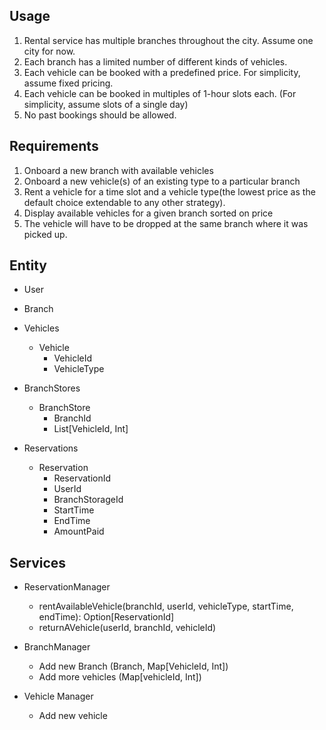 ## Usage 
1. Rental service has multiple branches throughout the city. Assume one city for now.
2. Each branch has a limited number of different kinds of vehicles.
3. Each vehicle can be booked with a predefined price. For simplicity, assume fixed pricing.
4. Each vehicle can be booked in multiples of 1-hour slots each. (For simplicity, assume slots of a single day)
5. No past bookings should be allowed.


## Requirements
1. Onboard a new branch with available vehicles
2. Onboard a new vehicle(s) of an existing type to a particular branch
3. Rent a vehicle for a time slot and a vehicle type(the lowest price as the default choice extendable to any other strategy).
4. Display available vehicles for a given branch sorted on price
5. The vehicle will have to be dropped at the same branch where it was picked up.


## Entity 
- User

- Branch

- Vehicles
    - Vehicle
        - VehicleId
        - VehicleType 

- BranchStores
    - BranchStore
        - BranchId
        - List[VehicleId, Int]
        
- Reservations
    - Reservation
        - ReservationId
        - UserId
        - BranchStorageId
        - StartTime
        - EndTime
        - AmountPaid 

## Services 
- ReservationManager 
    - rentAvailableVehicle(branchId, userId, vehicleType, startTime, endTime): Option[ReservationId]
    - returnAVehicle(userId, branchId, vehicleId)
    
- BranchManager 
    - Add new Branch (Branch, Map[VehicleId, Int])
    - Add more vehicles (Map[vehicleId, Int])
    
- Vehicle Manager
    - Add new vehicle